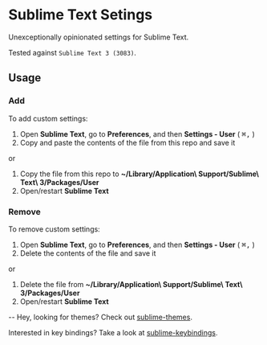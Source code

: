# Sublime Text Setings
Unexceptionally opinionated settings for Sublime Text.

Tested against `Sublime Text 3 (3083)`.

## Usage

### Add

To add custom settings:

1. Open **Sublime Text**, go to **Preferences**, and then **Settings - User** ( <kbd>⌘</kbd><kbd>,</kbd> )
2. Copy and paste the contents of the file from this repo and save it

or

1. Copy the file from this repo to **~/Library/Application\ Support/Sublime\ Text\ 3/Packages/User**
2. Open/restart **Sublime Text**

### Remove

To remove custom settings:

1. Open **Sublime Text**, go to **Preferences**, and then **Settings - User** ( <kbd>⌘</kbd><kbd>,</kbd> )
2. Delete the contents of the file and save it

or

1. Delete the file from **~/Library/Application\ Support/Sublime\ Text\ 3/Packages/User**
2. Open/restart **Sublime Text**

--
Hey, looking for themes? Check out [sublime-themes](https://github.com/adrfer/sublime-themes).

Interested in key bindings? Take a look at [sublime-keybindings](https://github.com/adrfer/sublime-keybindings).
